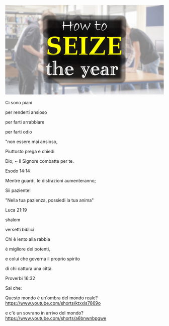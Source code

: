 ![Video cover image](../cover.jpg "cover photo")

Ci sono piani

per renderti ansioso

per farti arrabbiare

per farti odio

"non essere mai ansioso,

Piuttosto prega e chiedi

Dio; ~ Il Signore combatte per te.

Esodo 14:14

Mentre guardi, le distrazioni aumenteranno;

Sii paziente!

"Nella tua pazienza, possiedi la tua anima"

Luca 21:19

shalom

versetti biblici

Chi è lento alla rabbia

è migliore dei potenti,

e colui che governa il proprio spirito

di chi cattura una città.

Proverbi 16:32

Sai che:

Questo mondo è un'ombra del mondo reale? https://www.youtube.com/shorts/ktxxls7869o

e c'è un sovrano in arrivo del mondo? https://www.youtube.com/shorts/a6bnwnbpgwe